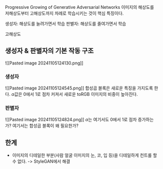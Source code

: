 Progressive Growing of Generative Adversarial Networks
이미지의 해상도를 저해상도부터 고해상도까지 차례로 학습시키는 것이 핵심 특징이다.

생성자: 해상도를 늘려가면서 학습
판별자: 해상도를 줄여가면서 학습

고해상도

## 생성자 & 판별자의 기본 작동 구조
![[Pasted image 20241105124130.png]]
### 생성자


![[Pasted image 20241105124545.png]]
합성곱 블록은 새로운 특징을 가지도록 한다.
$\alpha$값은 0에서 1로 점차 커져서 새로운 toRGB 이미지의 비중이 높아진다.


### 판별자
![[Pasted image 20241105124824.png]]
$\alpha$는 여기서도 0에서 1로 점차 증가하는가?
여기서는 합성곱 블록이 왜 필요한가?


## 한계
- 이미지의 디테일한 부분(사람 얼굴 이미지의 눈, 코, 입 등)을 디테일하게 컨트롤 할 수 없다. -> StyleGAN에서 해결